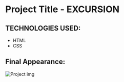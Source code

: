 # Project Title - EXCURSION

## TECHNOLOGIES USED:
+ HTML
+ CSS

## Final Appearance:
![Project img]()
